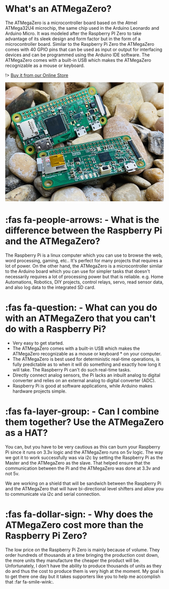 # What's an ATMegaZero?

The ATMegaZero is a microcontroller board based on the Atmel ATMega32U4 microchip, the same chip used in the Arduino Leonardo and Arduino Micro. It was modeled after the Raspberry PI Zero to take advantage of its sleek design and form factor but in the form of a microcontroller board.
Similar to the Raspberry Pi Zero the ATMegaZero comes with 40 GPIO pins that can be used as input or output for interfacing devices and can be programmed using the Arduino IDE software. The ATMegaZero comes with a built-in USB which makes the ATMegaZero recognizable as a mouse or keyboard.

!> [Buy it from our Online Store](https://shop.atmegazero.com)

![ATMegaZero](./media/atmegazero_on_the_rock.jpg)

# :fas fa-people-arrows: - What is the difference between the Raspberry Pi and the ATMegaZero?

The Raspberry Pi is a linux computer which you can use to browse the web, word processing, gaming, etc.. It's perfect for many projects that requires a lot of power. On the other hand, the ATMegaZero is a microcontroller similar to the Arduino board which you can use for simpler tasks that doesn't necessarily requires a lot of processing power but that is reliable. e.g. Home Automations, Robotics, DIY projects, control relays, servo, read sensor data, and also log data to the integrated SD card.

# :fas fa-question: - What can you do with an ATMegaZero that you can't do with a Raspberry Pi? 

* Very easy to get started.
* The ATMegaZero comes with a built-in USB which makes the ATMegaZero recognizable as a mouse or keyboard * on your computer.
* The ATMegaZero is best used for deterministic real-time operations, is fully predictable as to when it will do something and exactly how long it will take. The Raspberry Pi can't do such real-time tasks.
* Directly connect analog sensors, the Pi lacks an inbuilt analog to digital converter and relies on an external analog to digital converter (ADC).
* Raspberry Pi is good at software applications, while Arduino makes hardware projects simple.

# :fas fa-layer-group: - Can I combine them together? Use the ATMegaZero as a HAT?

You can, but you have to be very cautious as this can burn your Raspberry Pi since it runs on 3.3v logic and the ATMegaZero runs on 5v logic. The way we got it to work successfully was via i2c by setting the Raspberry Pi as the Master and the ATMegaZero as the slave. That helped ensure that the communication between the Pi and the ATMegaZero was done at 3.3v and not 5v.

We are working on a shield that will be sandwich between the Raspberry Pi and the ATMegaZero that will have bi-directional level shifters and allow you to communicate via i2c and serial connection.

# :fas fa-dollar-sign: - Why does the ATMegaZero cost more than the Raspberry Pi Zero?

The low price on the Raspberry Pi Zero is mainly because of volume. They order hundreds of thousands at a time bringing the production cost down, the more units they manufacture the cheaper the product will be. Unfortunately, I don't have the ability to produce thousands of units as they do and thus the cost to produce them is very high at the moment. My goal is to get there one day but it takes supporters like you to help me accomplish that :far fa-smile-wink:.